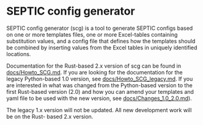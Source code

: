 # SEPTIC config generator

SEPTIC config generator (scg) is a tool to generate SEPTIC configs based on one or more 
templates files, one or more Excel-tables containing substitution values, and a config 
file that defines how the templates should be combined by inserting values from the
Excel tables in uniquely identified locations.

Documentation for the Rust-based 2.x version of scg can be found in [docs/Howto_SCG.md](docs/Howto_SCG.md). If you are looking for the documentation for the legacy Python-based 1.0 version, see [docs/Howto_SCG_legacy.md](docs/Howto_SCG_legacy.md). If you are interested in what was changed from the Python-based version to the first Rust-based version (2.0) and how you can amend your templates and yaml file to be used with the new version, see [docs/Changes_1.0_2.0.md](docs/Changes_1.0_2.0.md)).

The legacy 1.x version will not be updated. All new development work will be on the Rust-
based 2.x version.
